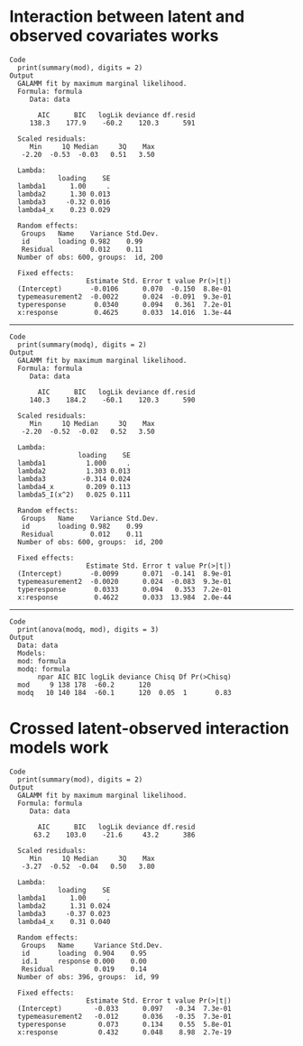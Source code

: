 # Interaction between latent and observed covariates works

    Code
      print(summary(mod), digits = 2)
    Output
      GALAMM fit by maximum marginal likelihood.
      Formula: formula
         Data: data
      
           AIC      BIC   logLik deviance df.resid 
         138.3    177.9    -60.2    120.3      591 
      
      Scaled residuals: 
         Min     1Q Median     3Q    Max 
       -2.20  -0.53  -0.03   0.51   3.50 
      
      Lambda:
                loading    SE
      lambda1      1.00     .
      lambda2      1.30 0.013
      lambda3     -0.32 0.016
      lambda4_x    0.23 0.029
      
      Random effects:
       Groups   Name    Variance Std.Dev.
       id       loading 0.982    0.99    
       Residual         0.012    0.11    
      Number of obs: 600, groups:  id, 200
      
      Fixed effects:
                       Estimate Std. Error t value Pr(>|t|)
      (Intercept)       -0.0106      0.070  -0.150  8.8e-01
      typemeasurement2  -0.0022      0.024  -0.091  9.3e-01
      typeresponse       0.0340      0.094   0.361  7.2e-01
      x:response         0.4625      0.033  14.016  1.3e-44
      
      

---

    Code
      print(summary(modq), digits = 2)
    Output
      GALAMM fit by maximum marginal likelihood.
      Formula: formula
         Data: data
      
           AIC      BIC   logLik deviance df.resid 
         140.3    184.2    -60.1    120.3      590 
      
      Scaled residuals: 
         Min     1Q Median     3Q    Max 
       -2.20  -0.52  -0.02   0.52   3.50 
      
      Lambda:
                     loading    SE
      lambda1          1.000     .
      lambda2          1.303 0.013
      lambda3         -0.314 0.024
      lambda4_x        0.209 0.113
      lambda5_I(x^2)   0.025 0.111
      
      Random effects:
       Groups   Name    Variance Std.Dev.
       id       loading 0.982    0.99    
       Residual         0.012    0.11    
      Number of obs: 600, groups:  id, 200
      
      Fixed effects:
                       Estimate Std. Error t value Pr(>|t|)
      (Intercept)       -0.0099      0.071  -0.141  8.9e-01
      typemeasurement2  -0.0020      0.024  -0.083  9.3e-01
      typeresponse       0.0333      0.094   0.353  7.2e-01
      x:response         0.4622      0.033  13.984  2.0e-44
      
      

---

    Code
      print(anova(modq, mod), digits = 3)
    Output
      Data: data
      Models:
      mod: formula
      modq: formula
           npar AIC BIC logLik deviance Chisq Df Pr(>Chisq)
      mod     9 138 178  -60.2      120                    
      modq   10 140 184  -60.1      120  0.05  1       0.83

# Crossed latent-observed interaction models work

    Code
      print(summary(mod), digits = 2)
    Output
      GALAMM fit by maximum marginal likelihood.
      Formula: formula
         Data: data
      
           AIC      BIC   logLik deviance df.resid 
          63.2    103.0    -21.6     43.2      386 
      
      Scaled residuals: 
         Min     1Q Median     3Q    Max 
       -3.27  -0.52  -0.04   0.50   3.80 
      
      Lambda:
                loading    SE
      lambda1      1.00     .
      lambda2      1.31 0.024
      lambda3     -0.37 0.023
      lambda4_x    0.31 0.040
      
      Random effects:
       Groups   Name     Variance Std.Dev.
       id       loading  0.904    0.95    
       id.1     response 0.000    0.00    
       Residual          0.019    0.14    
      Number of obs: 396, groups:  id, 99
      
      Fixed effects:
                       Estimate Std. Error t value Pr(>|t|)
      (Intercept)        -0.033      0.097   -0.34  7.3e-01
      typemeasurement2   -0.012      0.036   -0.35  7.3e-01
      typeresponse        0.073      0.134    0.55  5.8e-01
      x:response          0.432      0.048    8.98  2.7e-19
      
      

